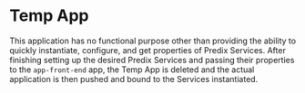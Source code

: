 # Temp App
This application has no functional purpose other than providing the ability to quickly instantiate, configure, and get properties of Predix Services. After finishing setting up the desired Predix Services and passing their properties to the `app-front-end` app,  the Temp App is deleted and the actual application is then pushed and bound to the Services instantiated.

